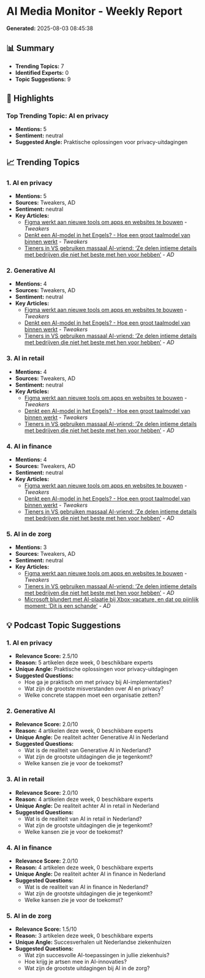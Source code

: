 # AI Media Monitor - Weekly Report
**Generated:** 2025-08-03 08:45:38

## 📊 Summary
- **Trending Topics:** 7
- **Identified Experts:** 0
- **Topic Suggestions:** 9

## 🌟 Highlights
### Top Trending Topic: AI en privacy
- **Mentions:** 5
- **Sentiment:** neutral
- **Suggested Angle:** Praktische oplossingen voor privacy-uitdagingen

## 📈 Trending Topics
### 1. AI en privacy
- **Mentions:** 5
- **Sources:** Tweakers, AD
- **Sentiment:** neutral
- **Key Articles:**
  - [Figma werkt aan nieuwe tools om apps en websites te bouwen](https://tweakers.net/nieuws/234170/figma-werkt-aan-nieuwe-tools-om-apps-en-websites-te-bouwen.html) - *Tweakers*
  - [Denkt een AI-model in het Engels? - Hoe een groot taalmodel van binnen werkt](https://tweakers.net/reviews/13118/denkt-een-ai-model-in-het-engels-hoe-een-groot-taalmodel-van-binnen-werkt.html) - *Tweakers*
  - [Tieners in VS gebruiken massaal AI-vriend: ‘Ze delen intieme details met bedrijven die niet het beste met hen voor hebben’](https://www.ad.nl/tech/tieners-in-vs-gebruiken-massaal-ai-vriend-ze-delen-intieme-details-met-bedrijven-die-niet-het-beste-met-hen-voor-hebben~a88dfece/) - *AD*

### 2. Generative AI
- **Mentions:** 4
- **Sources:** Tweakers, AD
- **Sentiment:** neutral
- **Key Articles:**
  - [Figma werkt aan nieuwe tools om apps en websites te bouwen](https://tweakers.net/nieuws/234170/figma-werkt-aan-nieuwe-tools-om-apps-en-websites-te-bouwen.html) - *Tweakers*
  - [Denkt een AI-model in het Engels? - Hoe een groot taalmodel van binnen werkt](https://tweakers.net/reviews/13118/denkt-een-ai-model-in-het-engels-hoe-een-groot-taalmodel-van-binnen-werkt.html) - *Tweakers*
  - [Tieners in VS gebruiken massaal AI-vriend: ‘Ze delen intieme details met bedrijven die niet het beste met hen voor hebben’](https://www.ad.nl/tech/tieners-in-vs-gebruiken-massaal-ai-vriend-ze-delen-intieme-details-met-bedrijven-die-niet-het-beste-met-hen-voor-hebben~a88dfece/) - *AD*

### 3. AI in retail
- **Mentions:** 4
- **Sources:** Tweakers, AD
- **Sentiment:** neutral
- **Key Articles:**
  - [Figma werkt aan nieuwe tools om apps en websites te bouwen](https://tweakers.net/nieuws/234170/figma-werkt-aan-nieuwe-tools-om-apps-en-websites-te-bouwen.html) - *Tweakers*
  - [Denkt een AI-model in het Engels? - Hoe een groot taalmodel van binnen werkt](https://tweakers.net/reviews/13118/denkt-een-ai-model-in-het-engels-hoe-een-groot-taalmodel-van-binnen-werkt.html) - *Tweakers*
  - [Tieners in VS gebruiken massaal AI-vriend: ‘Ze delen intieme details met bedrijven die niet het beste met hen voor hebben’](https://www.ad.nl/tech/tieners-in-vs-gebruiken-massaal-ai-vriend-ze-delen-intieme-details-met-bedrijven-die-niet-het-beste-met-hen-voor-hebben~a88dfece/) - *AD*

### 4. AI in finance
- **Mentions:** 4
- **Sources:** Tweakers, AD
- **Sentiment:** neutral
- **Key Articles:**
  - [Figma werkt aan nieuwe tools om apps en websites te bouwen](https://tweakers.net/nieuws/234170/figma-werkt-aan-nieuwe-tools-om-apps-en-websites-te-bouwen.html) - *Tweakers*
  - [Denkt een AI-model in het Engels? - Hoe een groot taalmodel van binnen werkt](https://tweakers.net/reviews/13118/denkt-een-ai-model-in-het-engels-hoe-een-groot-taalmodel-van-binnen-werkt.html) - *Tweakers*
  - [Tieners in VS gebruiken massaal AI-vriend: ‘Ze delen intieme details met bedrijven die niet het beste met hen voor hebben’](https://www.ad.nl/tech/tieners-in-vs-gebruiken-massaal-ai-vriend-ze-delen-intieme-details-met-bedrijven-die-niet-het-beste-met-hen-voor-hebben~a88dfece/) - *AD*

### 5. AI in de zorg
- **Mentions:** 3
- **Sources:** Tweakers, AD
- **Sentiment:** neutral
- **Key Articles:**
  - [Figma werkt aan nieuwe tools om apps en websites te bouwen](https://tweakers.net/nieuws/234170/figma-werkt-aan-nieuwe-tools-om-apps-en-websites-te-bouwen.html) - *Tweakers*
  - [Tieners in VS gebruiken massaal AI-vriend: ‘Ze delen intieme details met bedrijven die niet het beste met hen voor hebben’](https://www.ad.nl/tech/tieners-in-vs-gebruiken-massaal-ai-vriend-ze-delen-intieme-details-met-bedrijven-die-niet-het-beste-met-hen-voor-hebben~a88dfece/) - *AD*
  - [Microsoft blundert met AI-plaatje bij Xbox-vacature, en dat op pijnlijk moment: ‘Dit is een schande’](https://www.ad.nl/tech/microsoft-blundert-met-ai-plaatje-bij-xbox-vacature-en-dat-op-pijnlijk-moment-dit-is-een-schande~ac83002a/) - *AD*

## 💡 Podcast Topic Suggestions
### 1. AI en privacy
- **Relevance Score:** 2.5/10
- **Reason:** 5 artikelen deze week, 0 beschikbare experts
- **Unique Angle:** Praktische oplossingen voor privacy-uitdagingen
- **Suggested Questions:**
  - Hoe ga je praktisch om met privacy bij AI-implementaties?
  - Wat zijn de grootste misverstanden over AI en privacy?
  - Welke concrete stappen moet een organisatie zetten?

### 2. Generative AI
- **Relevance Score:** 2.0/10
- **Reason:** 4 artikelen deze week, 0 beschikbare experts
- **Unique Angle:** De realiteit achter Generative AI in Nederland
- **Suggested Questions:**
  - Wat is de realiteit van Generative AI in Nederland?
  - Wat zijn de grootste uitdagingen die je tegenkomt?
  - Welke kansen zie je voor de toekomst?

### 3. AI in retail
- **Relevance Score:** 2.0/10
- **Reason:** 4 artikelen deze week, 0 beschikbare experts
- **Unique Angle:** De realiteit achter AI in retail in Nederland
- **Suggested Questions:**
  - Wat is de realiteit van AI in retail in Nederland?
  - Wat zijn de grootste uitdagingen die je tegenkomt?
  - Welke kansen zie je voor de toekomst?

### 4. AI in finance
- **Relevance Score:** 2.0/10
- **Reason:** 4 artikelen deze week, 0 beschikbare experts
- **Unique Angle:** De realiteit achter AI in finance in Nederland
- **Suggested Questions:**
  - Wat is de realiteit van AI in finance in Nederland?
  - Wat zijn de grootste uitdagingen die je tegenkomt?
  - Welke kansen zie je voor de toekomst?

### 5. AI in de zorg
- **Relevance Score:** 1.5/10
- **Reason:** 3 artikelen deze week, 0 beschikbare experts
- **Unique Angle:** Succesverhalen uit Nederlandse ziekenhuizen
- **Suggested Questions:**
  - Wat zijn succesvolle AI-toepassingen in jullie ziekenhuis?
  - Hoe krijg je artsen mee in AI-innovaties?
  - Wat zijn de grootste uitdagingen bij AI in de zorg?
